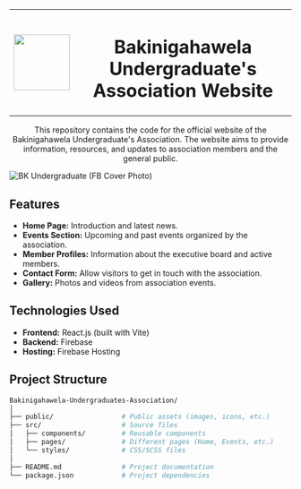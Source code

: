 

<table>
  <tr>
    <td>
      <img src ="https://github.com/user-attachments/assets/cf19af60-3f52-44ad-bd23-866b1fa1196a" width="100px" height="100px"></td>
    <td><h1 align="center"><b>Bakinigahawela Undergraduate's Association Website</b></h1></td>
  </tr>
</table> 

<p style = "text-align: center; "> This repository contains the code for the official website of the Bakinigahawela Undergraduate's Association. The website aims to provide information, resources, and updates to association members and the general public.</p>


![BK Undergraduate (FB Cover Photo)](https://github.com/user-attachments/assets/8188450a-75b4-4561-860d-9513e41a9fac)

## Features

- **Home Page:** Introduction and latest news.
- **Events Section:** Upcoming and past events organized by the association.
- **Member Profiles:** Information about the executive board and active members.
- **Contact Form:** Allow visitors to get in touch with the association.
- **Gallery:** Photos and videos from association events.

## Technologies Used

- **Frontend:** React.js (built with Vite)
- **Backend:** Firebase
- **Hosting:** Firebase Hosting

## Project Structure

```bash
Bakinigahawela-Undergraduates-Association/
│
├── public/                 # Public assets (images, icons, etc.)
├── src/                    # Source files
│   ├── components/         # Reusable components
│   ├── pages/              # Different pages (Home, Events, etc.)
│   └── styles/             # CSS/SCSS files
│
├── README.md               # Project documentation
└── package.json            # Project dependencies
